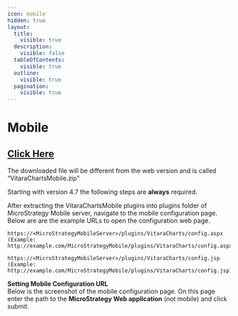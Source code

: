 ```yaml
---
icon: mobile
hidden: true
layout:
  title:
    visible: true
  description:
    visible: false
  tableOfContents:
    visible: true
  outline:
    visible: true
  pagination:
    visible: true
---
```


# Mobile

## [Click Here](https://vitarachartsdownloads.azureedge.net/distributions/5.3.0.159/VitaraChartsMobile.zip)

The downloaded file will be different from the web version and is called “VitaraChartsMobile.zip”

Starting with version 4.7 the following steps are **always** required.

After extracting the VitaraChartsMobile plugins into plugins folder of MicroStrategy Mobile server, navigate to the mobile configuration page. Below are are the example URLs to open the configuration web page.

```
https://<MicroStrategyMobileServer>/plugins/VitaraCharts/config.aspx 
(Example: ​http://example.com/MicroStrategyMobile/plugins/VitaraCharts/config.aspx)
```

```
https://<MicroStrategyMobileServer>/plugins/VitaraCharts/config.jsp 
(Example: ​http://example.com/MicroStrategyMobile/plugins/VitaraCharts/config.jsp)
```

**Setting Mobile Configuration URL**​\
Below is the screenshot of the mobile configuration page. On this page enter the path to the **MicroStrategy Web application** (not mobile) and click submit.
